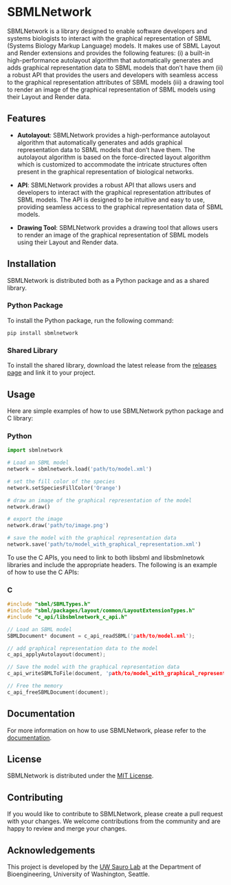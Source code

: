 # SBMLNetwork

SBMLNetwork is a library designed to enable software developers and systems biologists to interact with the graphical representation of SBML (Systems Biology Markup Language) models. It makes use of SBML Layout and Render extensions and provides the following features: (i) a built-in high-performance autolayout algorithm that automatically generates and adds graphical representation data to SBML models that don’t have them (ii) a robust API that provides the users and developers with seamless access to the graphical representation attributes of SBML models (iii) a drawing tool to render an image of the graphical representation of SBML models using their Layout and Render data.

## Features

- **Autolayout**: SBMLNetwork provides a high-performance autolayout algorithm that automatically generates and adds graphical representation data to SBML models that don’t have them. The autolayout algorithm is based on the force-directed layout algorithm which is customized to accommodate the intricate structures often present in the graphical representation of biological networks.

- **API**: SBMLNetwork provides a robust API that allows users and developers to interact with the graphical representation attributes of SBML models. The API is designed to be intuitive and easy to use, providing seamless access to the graphical representation data of SBML models.

- **Drawing Tool**: SBMLNetwork provides a drawing tool that allows users to render an image of the graphical representation of SBML models using their Layout and Render data.

## Installation

SBMLNetwork is distributed both as a Python package and as a shared library.

### Python Package

To install the Python package, run the following command:

```pip install sbmlnetwork```

### Shared Library

To install the shared library, download the latest release from the [releases page](https://github.com/adelhpour/SBMLNetwork/releases) and link it to your project.

## Usage

Here are simple examples of how to use SBMLNetwork python package and C library:

### Python

```python
import sbmlnetwork

# Load an SBML model
network = sbmlnetwork.load('path/to/model.xml')

# set the fill color of the species
network.setSpeciesFillColor('Orange')

# draw an image of the graphical representation of the model
network.draw()

# export the image
network.draw('path/to/image.png')

# save the model with the graphical representation data
network.save('path/to/model_with_graphical_representation.xml')
```

To use the C APIs, you need to link to both libsbml and libsbmlnetowk libraries and include the appropriate headers. The following is an example of how to use the C APIs:

### C

```c
#include "sbml/SBMLTypes.h"
#include "sbml/packages/layout/common/LayoutExtensionTypes.h"
#include "c_api/libsbmlnetwork_c_api.h"

// Load an SBML model
SBMLDocument* document = c_api_readSBML('path/to/model.xml');

// add graphical representation data to the model
c_api_applyAutolayout(document); 

// Save the model with the graphical representation data
c_api_writeSBMLToFile(document, 'path/to/model_with_graphical_representation.xml');

// Free the memory
c_api_freeSBMLDocument(document);
```

## Documentation

For more information on how to use SBMLNetwork, please refer to the [documentation](https://sbmlnetwork.readthedocs.io/en/latest/).

## License

SBMLNetwork is distributed under the [MIT License](https://github.com/adelhpour/SBMLNetwork/blob/develop/LICENSE).

## Contributing

If you would like to contribute to SBMLNetwork, please create a pull request with your changes. We welcome contributions from the community and are happy to review and merge your changes.

## Acknowledgements

This project is developed by the [UW Sauro Lab](https://www.sys-bio.org) at the Department of Bioengineering, University of Washington, Seattle.

